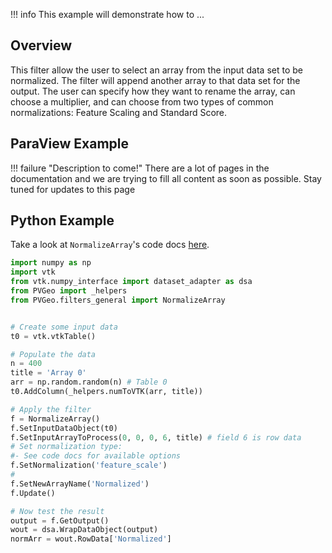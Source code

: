 !!! info
    This example will demonstrate how to ...

## Overview

This filter allow the user to select an array from the input data set to be normalized. The filter will append another array to that data set for the output. The user can specify how they want to rename the array, can choose a multiplier, and can choose from two types of common normalizations: Feature Scaling and Standard Score.

## ParaView Example

!!! failure "Description to come!"
    There are a lot of pages in the documentation and we are trying to fill all content as soon as possible. Stay tuned for updates to this page


<!--- TODO --->

## Python Example

Take a look at `NormalizeArray`'s code docs [here](http://docs.pvgeo.org/en/latest/suites/General-Filters.html#PVGeo.filters_general.NormalizeArray).

```py
import numpy as np
import vtk
from vtk.numpy_interface import dataset_adapter as dsa
from PVGeo import _helpers
from PVGeo.filters_general import NormalizeArray


# Create some input data
t0 = vtk.vtkTable()

# Populate the data
n = 400
title = 'Array 0'
arr = np.random.random(n) # Table 0
t0.AddColumn(_helpers.numToVTK(arr, title))

# Apply the filter
f = NormalizeArray()
f.SetInputDataObject(t0)
f.SetInputArrayToProcess(0, 0, 0, 6, title) # field 6 is row data
# Set normalization type:
#- See code docs for available options
f.SetNormalization('feature_scale')
#
f.SetNewArrayName('Normalized')
f.Update()

# Now test the result
output = f.GetOutput()
wout = dsa.WrapDataObject(output)
normArr = wout.RowData['Normalized']

```
